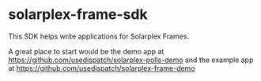 # solarplex-frame-sdk

This SDK helps write applications for Solarplex Frames. 

A great place to start would be the demo app at https://github.com/usedispatch/solarplex-polls-demo and the example app at https://github.com/usedispatch/solarplex-frame-demo
